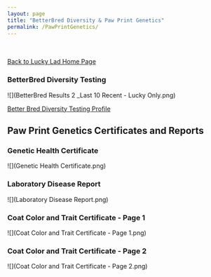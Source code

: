 ```yaml
---
layout: page
title: "BetterBred Diversity & Paw Print Genetics"
permalink: /PawPrintGenetics/
---
```

<br />
<br />
<a href="https://ryancaseymba.github.io/LuckyLad/">Back to Lucky Lad Home Page</a>

### BetterBred Diversity Testing
![](BetterBred Results 2 _Last 10 Recent - Lucky Only.png)

<a href="https://www.betterbred.com/profile/?link=12014" target="_blank">Better Bred Diversity Testing Profile</a>

## Paw Print Genetics Certificates and Reports

### Genetic Health Certificate
![](Genetic Health Certificate.png)

### Laboratory Disease Report
![](Laboratory Disease Report.png)

### Coat Color and Trait Certificate - Page 1
![](Coat Color and Trait Certificate - Page 1.png)

### Coat Color and Trait Certificate - Page 2
![](Coat Color and Trait Certificate - Page 2.png)
